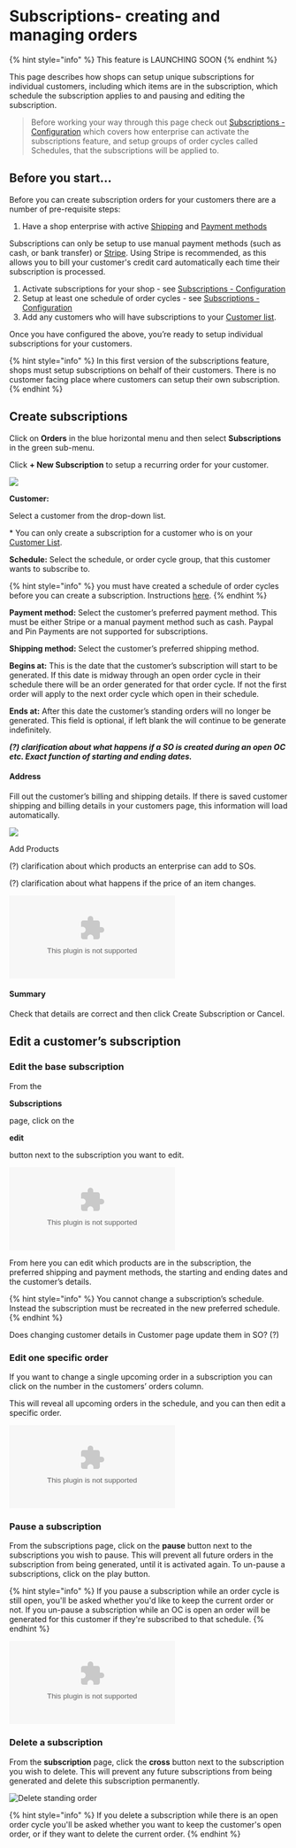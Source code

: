 # Subscriptions- creating and managing orders

{% hint style="info" %}
This feature is LAUNCHING SOON
{% endhint %}

This page describes how shops can setup unique subscriptions for individual customers, including which items are in the subscription, which schedule the subscription applies to and pausing and editing the subscription.

> Before working your way through this page check out [Subscriptions - Configuration](https://github.com/ofn-user-guide/ofn-user-guide-master/tree/d5a1113e673b0e22198ca207b1db61339799868a/subscriptions/subscriptions%20-%20configuration.md) which covers how enterprise can activate the subscriptions feature, and setup groups of order cycles called Schedules, that the subscriptions will be applied to.

## Before you start…

Before you can create subscription orders for your customers there are a number of pre-requisite steps:

1. Have a shop enterprise with active [Shipping](../../basic-features/shipping-methods.md) and [Payment methods](../../basic-features/payment-methods.md)

Subscriptions can only be setup to use manual payment methods \(such as cash, or bank transfer\) or [Stripe](../../basic-features/payment-methods.md#payment-providers). Using Stripe is recommended, as this allows you to bill your customer's credit card automatically each time their subscription is processed.

1. Activate subscriptions for your shop - see [Subscriptions - Configuration](https://github.com/ofn-user-guide/ofn-user-guide-master/tree/d5a1113e673b0e22198ca207b1db61339799868a/subscriptions/subscriptions%20-%20configuration.md)
2. Setup at least one schedule of order cycles - see [Subscriptions - Configuration](https://github.com/ofn-user-guide/ofn-user-guide-master/tree/d5a1113e673b0e22198ca207b1db61339799868a/subscriptions/subscriptions%20-%20configuration.md)
3. Add any customers who will have subscriptions to your [Customer list](https://github.com/ofn-user-guide/ofn-user-guide-master/tree/d5a1113e673b0e22198ca207b1db61339799868a/customer-accounts-and-tagging.md).

Once you have configured the above, you’re ready to setup individual subscriptions for your customers.

{% hint style="info" %}
 In this first version of the subscriptions feature, shops must setup subscriptions on behalf of their customers. There is no customer facing place where customers can setup their own subscription.
{% endhint %}

## Create subscriptions

Click on **Orders** in the blue horizontal menu and then select **Subscriptions** in the green sub-menu.

Click **+ New Subscription** to setup a recurring order for your customer.

![](../../.gitbook/assets/new-subscription-basic-details.png)

**Customer:** 

Select a customer from the drop-down list.

\* You can only create a subscription for a customer who is on your [Customer List](https://openfoodnetwork.org/user-guide/advanced-features/customer-accounts-and-tagging/).

**Schedule:** Select the schedule, or order cycle group, that this customer wants to subscribe to.

{% hint style="info" %}
you must have created a schedule of order cycles before you can create a subscription. Instructions [here](subscriptions-configuration.md).
{% endhint %}

**Payment method:** Select the customer’s preferred payment method. This must be either Stripe or a manual payment method such as cash. Paypal and Pin Payments are not supported for subscriptions.

**Shipping method:** Select the customer’s preferred shipping method.

**Begins at:** This is the date that the customer’s subscription will start to be generated. If this date is midway through an open order cycle in their schedule there will be an order generated for that order cycle. If not the first order will apply to the next order cycle which open in their schedule.

**Ends at:** After this date the customer’s standing orders will no longer be generated. This field is optional, if left blank the will continue to be generate indefinitely.

_**\(?\) clarification about what happens if a SO is created during an open OC etc. Exact function of starting and ending dates.**_

#### Address

Fill out the customer’s billing and shipping details. If there is saved customer shipping and billing details in your customers page, this information will load automatically.

![](../../.gitbook/assets/new-subscription-address.png)

Add Products

\(?\) clarification about which products an enterprise can add to SOs.

\(?\) clarification about what happens if the price of an item changes.

![](../../.gitbook/assets/new-subscription-add-products.bin)

#### Summary

Check that details are correct and then click Create Subscription or Cancel.

## Edit a customer’s subscription

### Edit the base subscription

From the 

**Subscriptions** 

page, click on the 

**edit**

 button next to the subscription you want to edit.

![](../../.gitbook/assets/edit-subscription.bin)

From here you can edit which products are in the subscription, the preferred shipping and payment methods, the starting and ending dates and the customer’s details.

{% hint style="info" %}
 You cannot change a subscription’s schedule. Instead the subscription must be recreated in the new preferred schedule.
{% endhint %}

Does changing customer details in Customer page update them in SO? \(?\)

### Edit one specific order

If you want to change a single upcoming order in a subscription you can click on the number in the customers’ orders column.

This will reveal all upcoming orders in the schedule, and you can then edit a specific order.

![](../../.gitbook/assets/edit-single-subscription-order.bin)

### Pause a subscription

From the subscriptions page, click on the **pause** button next to the subscriptions you wish to pause. This will prevent all future orders in the subscription from being generated, until it is activated again. To un-pause a subscriptions, click on the play button.

{% hint style="info" %}
 If you pause a subscription while an order cycle is still open, you'll be asked whether you'd like to keep the current order or not. If you un-pause a subscription while an OC is open an order will be generated for this customer if they're subscribed to that schedule.
{% endhint %}

![](../../.gitbook/assets/pause-subscription.bin)

### Delete a subscription

From the **subscription** page, click the **cross** button next to the subscription you wish to delete. This will prevent any future subscriptions from being generated and delete this subscription permanently.

![Delete standing order](https://openfoodnetwork.org/wp-content/uploads/2017/03/Delete-standing-order.png)

{% hint style="info" %}
 If you delete a subscription while there is an open order cycle you'll be asked whether you want to keep the customer's open order, or if they want to delete the current order.
{% endhint %}

